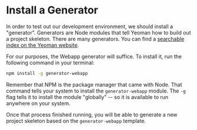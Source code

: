 # Install a Generator
In order to test out our development environment, we should install a "generator". Generators are Node modules that tell Yeoman how to build out a project skeleton. There are many generators. You can find a [searchable index on the Yeoman website](http://yeoman.io/generators).

For our purposes, the Webapp generator will suffice. To install it, run the following command in your terminal:

```bash
npm install -g generator-webapp
```

Remember that NPM is the package manager that came with Node. That command tells your system to install the `generator-webapp` module. The `-g` flag tells it to install the module "globally" -- so it is available to run anywhere on your system.

Once that process finished running, you will be able to generate a new project skeleton based on the `generator-webapp` template.